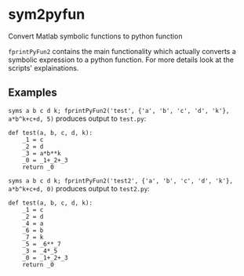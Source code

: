 # sym2pyfun
Convert Matlab symbolic functions to python function

`fprintPyFun2` contains the main functionality which actually converts a
symbolic expression to a python function. For more details look at the
scripts' explainations. 

## Examples

`syms a b c d k; fprintPyFun2('test', {'a', 'b', 'c', 'd', 'k'}, a*b^k+c+d, 5)`
produces output to `test.py`:

    def test(a, b, c, d, k):
        _1 = c
        _2 = d
        _3 = a*b**k
        _0 = _1+_2+_3
        return _0

`syms a b c d k; fprintPyFun2('test2', {'a', 'b', 'c', 'd', 'k'}, a*b^k+c+d, 0)`
produces output to `test2.py`:

    def test(a, b, c, d, k):
        _1 = c
        _2 = d
        _4 = a
        _6 = b
        _7 = k
        _5 = _6**_7
        _3 = _4*_5
        _0 = _1+_2+_3
        return _0
